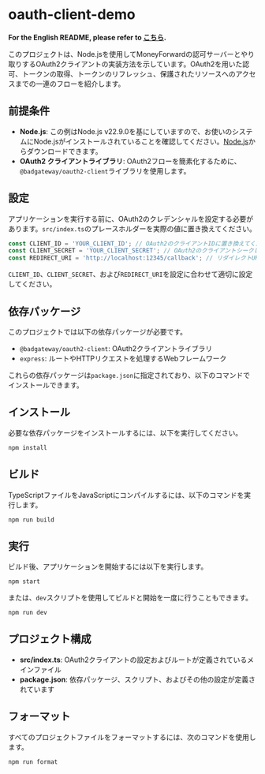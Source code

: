 # oauth-client-demo

**For the English README, please refer to [こちら](./README-en.md).**

このプロジェクトは、Node.jsを使用してMoneyForwardの認可サーバーとやり取りするOAuth2クライアントの実装方法を示しています。OAuth2を用いた認可、トークンの取得、トークンのリフレッシュ、保護されたリソースへのアクセスまでの一連のフローを紹介します。

## 前提条件

- **Node.js**: この例はNode.js v22.9.0を基にしていますので、お使いのシステムにNode.jsがインストールされていることを確認してください。[Node.js](https://nodejs.org/)からダウンロードできます。
- **OAuth2 クライアントライブラリ**: OAuth2フローを簡素化するために、`@badgateway/oauth2-client`ライブラリを使用します。

## 設定

アプリケーションを実行する前に、OAuth2のクレデンシャルを設定する必要があります。`src/index.ts`のプレースホルダーを実際の値に置き換えてください。

```javascript
const CLIENT_ID = 'YOUR_CLIENT_ID'; // OAuth2のクライアントIDに置き換えてください
const CLIENT_SECRET = 'YOUR_CLIENT_SECRET'; // OAuth2のクライアントシークレットに置き換えてください
const REDIRECT_URI = 'http://localhost:12345/callback'; // リダイレクトURIに置き換えてください
```

`CLIENT_ID`、`CLIENT_SECRET`、および`REDIRECT_URI`を設定に合わせて適切に設定してください。

## 依存パッケージ

このプロジェクトでは以下の依存パッケージが必要です。

- `@badgateway/oauth2-client`: OAuth2クライアントライブラリ
- `express`: ルートやHTTPリクエストを処理するWebフレームワーク

これらの依存パッケージは`package.json`に指定されており、以下のコマンドでインストールできます。

## インストール

必要な依存パッケージをインストールするには、以下を実行してください。

```bash
npm install
```

## ビルド

TypeScriptファイルをJavaScriptにコンパイルするには、以下のコマンドを実行します。

```bash
npm run build
```

## 実行

ビルド後、アプリケーションを開始するには以下を実行します。

```bash
npm start
```

または、`dev`スクリプトを使用してビルドと開始を一度に行うこともできます。

```bash
npm run dev
```

## プロジェクト構成

- **src/index.ts**: OAuth2クライアントの設定およびルートが定義されているメインファイル
- **package.json**: 依存パッケージ、スクリプト、およびその他の設定が定義されています

## フォーマット

すべてのプロジェクトファイルをフォーマットするには、次のコマンドを使用します。

```bash
npm run format
```
